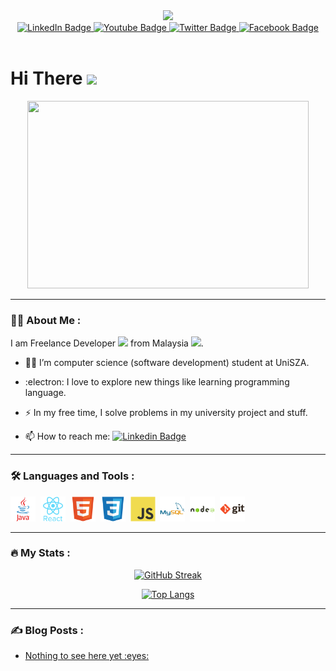 <div id="header" align="center">
  <img src="https://media1.giphy.com/media/jdPMeyv9rn0hZHh8n9/giphy.gif?cid=ecf05e47iv0i96xaisms5d87vvpn0joobqaenmly65s311o1&rid=giphy.gif&ct=s" width="100"/>
</div>
<div align="center">
  <a href="https://www.linkedin.com/in/aqief-syahmi-1b61b21a4">
    <img src="https://img.shields.io/badge/LinkedIn-blue?style=for-the-badge&logo=linkedin&logoColor=white" alt="LinkedIn Badge"/>
  </a>
  <a href="https://www.youtube.com/@aqiefsyahmi/featured">
    <img src="https://img.shields.io/badge/YouTube-red?style=for-the-badge&logo=youtube&logoColor=white" alt="Youtube Badge"/>
  </a>
  <a href="https://twitter.com/Aqief_Syahmi?t=lpp2OP1HI2bnTUho_QAOFA&s=09">
    <img src="https://img.shields.io/badge/Twitter-blue?style=for-the-badge&logo=twitter&logoColor=white" alt="Twitter Badge"/>
  </a>
  <a href="https://www.facebook.com/aqiefsyahmi">
    <img src="https://img.shields.io/badge/Facebook-darkblue?style=for-the-badge&logo=facebook&logoColor=white" alt="Facebook Badge"/>
  </a>
</div>
<div align="center">
  <img src="https://komarev.com/ghpvc/?username=aqiefsyahmi&style=flat-square&color=blue" alt=""/>
</div>
<h1>
  Hi There
  <img src="https://media.giphy.com/media/hvRJCLFzcasrR4ia7z/giphy.gif" width="30px"/>
</h1>
<div align="center">
  <img src="https://media.giphy.com/media/dWesBcTLavkZuG35MI/giphy.gif" width="450" height="300"/>
</div>

---
### :man_technologist: About Me :
I am Freelance Developer <img src="https://media.giphy.com/media/WUlplcMpOCEmTGBtBW/giphy.gif" width="30"> from Malaysia <img src="https://static.vecteezy.com/system/resources/previews/011/571/450/large_2x/circle-flag-of-malaysia-free-png.png" width="20px"/>.
- :man_student: I’m computer science (software development) student at UniSZA.

- :electron: I love to explore new things like learning programming language.

- :zap: In my free time, I solve problems in my university project and stuff.

- :mailbox: How to reach me:  [![Linkedin Badge](https://img.shields.io/badge/-aqiefsyahmi-blue?style=flat&logo=Linkedin&logoColor=white)](https://www.linkedin.com/in/aqief-syahmi-1b61b21a4)

---
### :hammer_and_wrench: Languages and Tools :
<div>
  <a href="https://en.wikipedia.org/wiki/Java_(programming_language)">
  <img src="https://github.com/devicons/devicon/blob/master/icons/java/java-original-wordmark.svg" title="Java" alt="Java" width="40" height="40"/></a>&nbsp;
  <a href="https://en.wikipedia.org/wiki/React_(JavaScript_library)">
  <img src="https://github.com/devicons/devicon/blob/master/icons/react/react-original-wordmark.svg" title="React" alt="React" width="40" height="40"/></a>&nbsp;
  <a href="https://en.wikipedia.org/wiki/HTML">
  <img src="https://github.com/devicons/devicon/blob/master/icons/html5/html5-original.svg" title="HTML5" alt="HTML" width="40" height="40"/></a>&nbsp;
  <a href="https://en.wikipedia.org/wiki/CSS">
  <img src="https://github.com/devicons/devicon/blob/master/icons/css3/css3-original.svg" title="CSS" alt="CSS" width="40" height="40"/></a>&nbsp;
  <a href="https://en.wikipedia.org/wiki/JavaScript">
  <img src="https://github.com/devicons/devicon/blob/master/icons/javascript/javascript-original.svg" title="JavaScript" alt="JavaScript" width="40" height="40"/></a>&nbsp;
  <a href="https://en.wikipedia.org/wiki/MySQL">
  <img src="https://github.com/devicons/devicon/blob/master/icons/mysql/mysql-original-wordmark.svg" title="MySQL"  alt="MySQL" width="40" height="40"/></a>&nbsp;
  <a href="https://en.wikipedia.org/wiki/Node.js">
  <img src="https://github.com/devicons/devicon/blob/master/icons/nodejs/nodejs-original-wordmark.svg" title="NodeJS" alt="NodeJS" width="40" height="40"/></a>&nbsp;
  <a href="https://en.wikipedia.org/wiki/Git">
  <img src="https://github.com/devicons/devicon/blob/master/icons/git/git-original-wordmark.svg" title="Git" **alt="Git" width="40" height="40"/></a>
</div>

---
### :fire: My Stats :
<div align="center">

[![GitHub Streak](http://github-readme-streak-stats.herokuapp.com?user=aqiefsyahmi&theme=dark&background=000000)](https://git.io/streak-stats)

[![Top Langs](https://github-readme-stats.vercel.app/api/top-langs/?username=aqiefsyahmi&theme=dark)](https://github.com/aqiefsyahmi/github-readme-stats)
</div>

---
### :writing_hand: Blog Posts :
<!-- BLOG-POST-LIST:START -->
- <a href="https://media.tenor.com/ZX95mDnlodwAAAAd/the-rock-sus-eye.gif">
  Nothing to see here yet :eyes:
</a>
<!-- BLOG-POST-LIST:END -->
